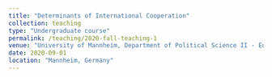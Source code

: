 ```yaml
---
title: "Determinants of International Cooperation"
collection: teaching
type: "Undergraduate course"
permalink: /teaching/2020-fall-teaching-1
venue: "University of Mannheim, Department of Political Science II - European Politics"
date: 2020-09-01
location: "Mannheim, Germany"
---
```


